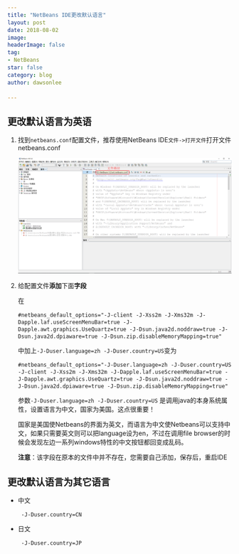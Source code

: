 ```yaml
---
title: "NetBeans IDE更改默认语言"
layout: post
date: 2018-08-02
image: 
headerImage: false
tag:
- NetBeans
star: false
category: blog
author: dawsonlee

---
```




  [1]:  /assets/posts/NetBeansIDE更改默认语言/找到netbeans.conf.PNG

## 更改默认语言为英语

1.  找到`netbeans.conf`配置文件，推荐使用NetBeans IDE`文件->打开文件`打开文件netbeans.conf

    ![netbeans.conf配置文件][1]

2.  给配置文件**添加**下面**字段**

    在

        #netbeans_default_options="-J-client -J-Xss2m -J-Xms32m -J-Dapple.laf.useScreenMenuBar=true -J-Dapple.awt.graphics.UseQuartz=true -J-Dsun.java2d.noddraw=true -J-Dsun.java2d.dpiaware=true -J-Dsun.zip.disableMemoryMapping=true"

    中加上`-J-Duser.language=zh -J-Duser.country=US`变为

        #netbeans_default_options="-J-Duser.language=zh -J-Duser.country=US -J-client -J-Xss2m -J-Xms32m -J-Dapple.laf.useScreenMenuBar=true -J-Dapple.awt.graphics.UseQuartz=true -J-Dsun.java2d.noddraw=true -J-Dsun.java2d.dpiaware=true -J-Dsun.zip.disableMemoryMapping=true"

    参数` -J-Duser.language=zh -J-Duser.country=US ` 是调用java的本身系统属性，设置语言为中文，国家为美国。这点很重要！

    国家是美国使Netbeans的界面为英文，而语言为中文使Netbeans可以支持中文，如果只需要英文则可以把language设为en，不过在调用file browser的时候会发现左边一系列windows特性的中文按钮都回变成乱码。

    **注意**：该字段在原本的文件中并不存在，您需要自己添加，保存后，重启IDE

## 更改默认语言为其它语言

*  中文

        -J-Duser.country=CN

*  日文 

        -J-Duser.country=JP

